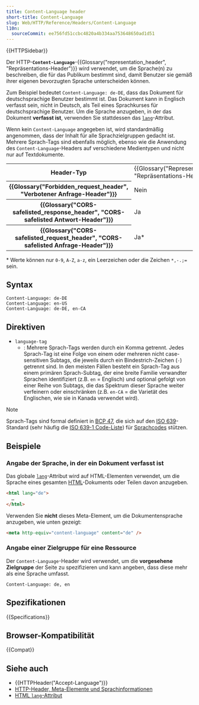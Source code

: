 ```yaml
---
title: Content-Language header
short-title: Content-Language
slug: Web/HTTP/Reference/Headers/Content-Language
l10n:
  sourceCommit: ee756fd51ccbc4820a4b334aa753648650ad1d51
---
```


{{HTTPSidebar}}

Der HTTP-**`Content-Language`**-{{Glossary("representation_header", "Repräsentations-Header")}} wird verwendet, um die Sprache(n) zu beschreiben, die für das Publikum bestimmt sind, damit Benutzer sie gemäß ihrer eigenen bevorzugten Sprache unterscheiden können.

Zum Beispiel bedeutet `Content-Language: de-DE`, dass das Dokument für deutschsprachige Benutzer bestimmt ist. Das Dokument kann in Englisch verfasst sein, nicht in Deutsch, als Teil eines Sprachkurses für deutschsprachige Benutzer. Um die Sprache anzugeben, in der das Dokument **verfasst ist**, verwenden Sie stattdessen das [`lang`](/de/docs/Web/HTML/Reference/Global_attributes/lang)-Attribut.

Wenn kein `Content-Language` angegeben ist, wird standardmäßig angenommen, dass der Inhalt für alle Sprachzielgruppen gedacht ist. Mehrere Sprach-Tags sind ebenfalls möglich, ebenso wie die Anwendung des `Content-Language`-Headers auf verschiedene Medientypen und nicht nur auf Textdokumente.

<table class="properties">
  <tbody>
    <tr>
      <th scope="row">Header-Typ</th>
      <td>{{Glossary("Representation_header", "Repräsentations-Header")}}</td>
    </tr>
    <tr>
      <th scope="row">{{Glossary("Forbidden_request_header", "Verbotener Anfrage-Header")}}</th>
      <td>Nein</td>
    </tr>
    <tr>
      <th scope="row">
        {{Glossary("CORS-safelisted_response_header", "CORS-safelisted Antwort-Header")}}
      </th>
      <td>Ja</td>
    </tr>
    <tr>
      <th scope="row">
        {{Glossary("CORS-safelisted_request_header", "CORS-safelisted Anfrage-Header")}}
      </th>
      <td>
        Ja*
      </td>
    </tr>
  </tbody>
</table>

\* Werte können nur `0-9`, `A-Z`, `a-z`, ein Leerzeichen oder die Zeichen `*,-.;=` sein.

## Syntax

```http
Content-Language: de-DE
Content-Language: en-US
Content-Language: de-DE, en-CA
```

## Direktiven

- `language-tag`
  - : Mehrere Sprach-Tags werden durch ein Komma getrennt. Jedes Sprach-Tag ist eine Folge von einem oder mehreren nicht case-sensitiven Subtags, die jeweils durch ein Bindestrich-Zeichen (`-`) getrennt sind. In den meisten Fällen besteht ein Sprach-Tag aus einem primären Sprach-Subtag, der eine breite Familie verwandter Sprachen identifiziert (z.B. `en` = Englisch) und optional gefolgt von einer Reihe von Subtags, die das Spektrum dieser Sprache weiter verfeinern oder einschränken (z.B. `en-CA` = die Varietät des Englischen, wie sie in Kanada verwendet wird).

> [!NOTE]
> Sprach-Tags sind formal definiert in [BCP 47](https://www.rfc-editor.org/rfc/bcp/bcp47.txt), die sich auf den [ISO 639](https://de.wikipedia.org/wiki/ISO_639)-Standard (sehr häufig die [ISO 639-1 Code-Liste](https://de.wikipedia.org/wiki/Liste_der_ISO-639-1-Codes)) für [Sprachcodes](https://de.wikipedia.org/wiki/Sprachcode) stützen.

## Beispiele

### Angabe der Sprache, in der ein Dokument verfasst ist

Das globale [`lang`](/de/docs/Web/HTML/Reference/Global_attributes/lang)-Attribut wird auf HTML-Elementen verwendet, um die Sprache eines gesamten [HTML](/de/docs/Web/HTML)-Dokuments oder Teilen davon anzugeben.

```html
<html lang="de">
  …
</html>
```

Verwenden Sie **nicht** dieses Meta-Element, um die Dokumentensprache anzugeben, wie unten gezeigt:

```html example-bad
<meta http-equiv="content-language" content="de" />
```

### Angabe einer Zielgruppe für eine Ressource

Der `Content-Language`-Header wird verwendet, um die **vorgesehene Zielgruppe** der Seite zu spezifizieren und kann angeben, dass diese mehr als eine Sprache umfasst.

```http
Content-Language: de, en
```

## Spezifikationen

{{Specifications}}

## Browser-Kompatibilität

{{Compat}}

## Siehe auch

- {{HTTPHeader("Accept-Language")}}
- [HTTP-Header, Meta-Elemente und Sprachinformationen](https://www.w3.org/International/questions/qa-http-and-lang.en)
- [HTML `lang`-Attribut](/de/docs/Web/HTML/Reference/Global_attributes/lang)
